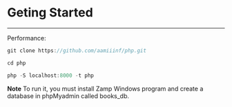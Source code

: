 # Geting Started
---
Performance:
```javascript
git clone https://github.com/aamiiinf/php.git
```
```javascript
cd php
```
```javascript
php -S localhost:8000 -t php
```
**Note**
To run it, you must install Zamp Windows program and create a database in phpMyadmin called books_db.
